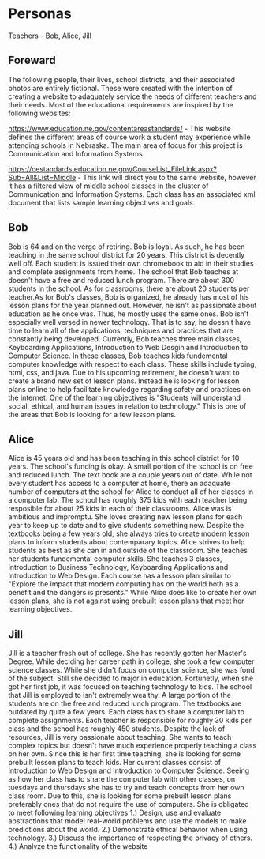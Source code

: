 # Personas
Teachers - Bob, Alice, Jill

## Foreward
The following people, their lives, school districts, and their associated photos are entirely fictional. These were created with the intention of creating a website to adaquately service the needs of different teachers and their needs. Most of the educational requirements are inspired by the following websites:

https://www.education.ne.gov/contentareastandards/ - This website defines the different areas of course work a student may experience while attending schools in Nebraska. The main area of focus for this project is Communication and Information Systems. 

https://cestandards.education.ne.gov/CourseList_FileLink.aspx?Sub=All&List=Middle - This link will direct you to the same website, however it has a filtered view of middle school classes in the cluster of Communication and Information Systems. Each class has an associated xml document that lists sample learning objectives and goals. 

## Bob
Bob is 64 and on the verge of retiring. Bob is loyal. As such, he has been teaching in the same school district for 20 years. This district is decently well off. Each student is issued their own chromebook to aid in their studies and complete assignments from home. The school that Bob teaches at doesn't have a free and reduced lunch program. There are about 300 students in the school. As for classrooms, there are about 20 students per teacher.As for Bob's classes, Bob is organized, he already has most of his lesson plans for the year planned out. However, he isn't as passionate about education as he once was. Thus, he mostly uses the same ones. Bob isn't especially well versed in newer technology. That is to say, he doesn't have time to learn all of the applications, techniques and practices that are constantly being developed. Currently, Bob teaches three main classes, Keyboarding Applications, Introduction to Web Desgin and Introduction to Computer Science. In these classes, Bob teaches kids fundemental computer knowledge with respect to each class. These skills include typing, html, css, and java. Due to his upcoming retirement, he doesn't want to create a brand new set of lesson plans. Instead he is looking for lesson plans online to help facilitate knowledge regarding safety and practices on the internet. One of the learning objectives is "Students will understand social, ethical, and human issues in relation to technology." This is one of the areas that Bob is looking for a few lesson plans. 
    
## Alice
Alice is 45 years old and has been teaching in this school district for 10 years. The school's funding is okay. A small portion of the school is on free and reduced lunch. The text book are a couple years out of date. While not every student has access to a computer at home, there an adaquate number of computers at the school for Alice to conduct all of her classes in a computer lab. The school has roughly 375 kids with each teacher being resposible for about 25 kids in each of their classrooms. Alice was is ambitious and impromptu. She loves creating new lesson plans for each year to keep up to date and to give students something new. Despite the textbooks being a few years old, she always tries to create modern lesson plans to inform students about contemparary topics. Alice strives to help students as best as she can in and outside of the classroom. She teaches her students fundemental computer skills. She teaches 3 classes, Introduction to Business Technology, Keyboarding Applications and Introduction to Web Design. Each course has a lesson plan similar to "Explore the impact that modern computing has on the world both as a benefit and the dangers is presents." While Alice does like to create her own lesson plans, she is not against using prebuilt lesson plans that meet her learning objectives. 

## Jill
Jill is a teacher fresh out of college. She has recently gotten her Master's Degree. While deciding her career path in college, she took a few computer science classes. While she didn't focus on computer science, she was fond of the subject. Still she decided to major in education. Fortunetly, when she got her first job, it was focused on teaching technology to kids. The school that Jill is employed to isn't extremely wealthy. A large portion of the students are on the free and reduced lunch program. The textbooks are outdated by quite a few years. Each class has to share a computer lab to complete assignments. Each teacher is responsible for roughly 30 kids per class and the school has roughly 450 students. Despite the lack of resources, Jill is very passionate about teaching. She wants to teach complex topics but doesn't have much experience properly teaching a class on her own. Since this is her first time teaching, she is looking for some prebuilt lesson plans to teach kids. Her current classes consist of Introduction to Web Design and Introduction to Computer Science. Seeing as how her class has to share the computer lab with other classes, on tuesdays and thursdays she has to try and teach concepts from her own class room. Due to this, she is looking for some prebuilt lesson plans preferably ones that do not require the use of computers. She is obligated to meet following learning objectives 
1.) Design, use and evaluate abstractions that model real-world problems and use the models to make predictions about the world.
2.) Demonstrate ethical behavior when using technology.
3.) Discuss the importance of respecting the privacy of others.
4.) Analyze the functionality of the website
